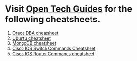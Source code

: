 # Visit <a href="www.opentechguides.com">Open Tech Guides</a> for the following cheatsheets.

1. <a href="https://www.opentechguides.com/how-to/article/oracle/137/oracle-dba-guide.html">Orace DBA cheatsheet</a>
2. <a href="https://www.opentechguides.com/how-to/article/ubuntu/135/ubuntu-cheatsheet.html">Ubuntu cheatsheet</a>
3. <a href="https://www.opentechguides.com/how-to/article/mongodb/118/mongodb-cheatsheat.html">MongoDB cheatsheet</a>
4. <a href="https://www.opentechguides.com/how-to/article/cisco/46/Cisco-switch-commands.html">Cisco IOS Switch Commands Cheatsheet</a>
5. <a href="https://www.opentechguides.com/how-to/article/cisco/41/Cisco-cheat-sheet.html">Cisco IOS Router Commands cheatsheet</a>
